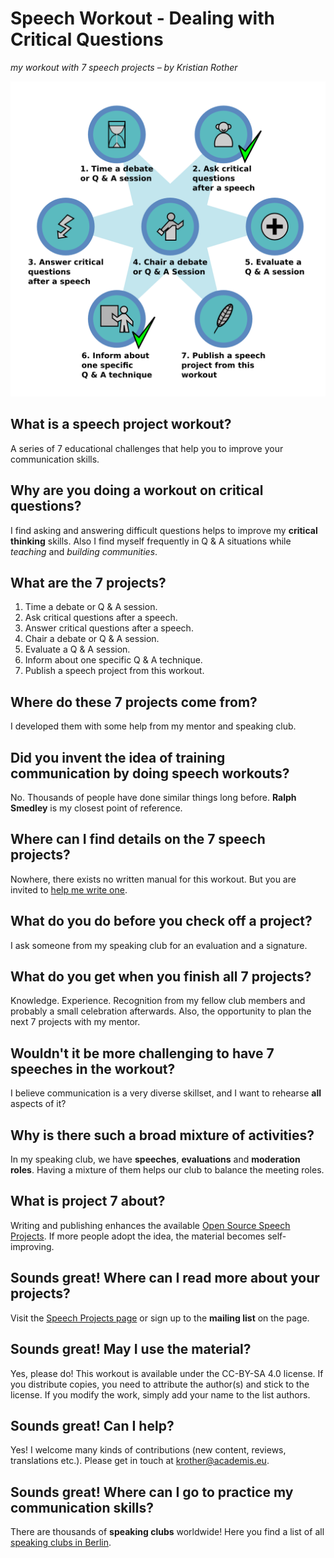 
# Speech Workout - Dealing with Critical Questions

*my workout with 7 speech projects – by Kristian Rother*

![Workout](../images/critical_question_workout.png)

## What is a speech project workout?

A series of 7 educational challenges that help you to improve your communication skills.

## Why are you doing a workout on critical questions?

I find asking and answering difficult questions helps to improve my **critical thinking** skills. Also I find myself frequently in Q & A situations while *teaching* and *building communities*.

## What are the 7 projects?

1. Time a debate or Q & A session.
2. Ask critical questions after a speech.
3. Answer critical questions after a speech.
4. Chair a debate or Q & A session.
5. Evaluate a Q & A session.
6. Inform about one specific Q & A technique.
7. Publish a speech project from this workout.

## Where do these 7 projects come from?

I developed them with some help from my mentor and speaking club.

## Did you invent the idea of training communication by doing speech workouts?

No. Thousands of people have done similar things long before. **Ralph Smedley** is my closest point of reference.

## Where can I find details on the 7 speech projects?

Nowhere, there exists no written manual for this workout. But you are invited to [help me write one](https://krother.github.io/speech_projects/en/contributions.html).

## What do you do before you check off a project?

I ask someone from my speaking club for an evaluation and a signature.

## What do you get when you finish all 7 projects?

Knowledge. Experience. Recognition from my fellow club members and probably a small celebration afterwards. Also, the opportunity to plan the next 7 projects with my mentor.

## Wouldn't it be more challenging to have 7 speeches in the workout?

I believe communication is a very diverse skillset, and I want to rehearse **all** aspects of it?

## Why is there such a broad mixture of activities?

In my speaking club, we have **speeches**, **evaluations** and **moderation roles**. Having a mixture of them helps our club to balance the meeting roles.

## What is project 7 about?

Writing and publishing enhances the available [Open Source Speech Projects](https://krother.github.io/speech_projects/). If more people adopt the idea, the material becomes self-improving.

## Sounds great! Where can I read more about your projects?

Visit the [Speech Projects page](https://krother.github.io/speech_projects/) or sign up to the **mailing list** on the page.

## Sounds great! May I use the material?

Yes, please do! This workout is available under the CC-BY-SA 4.0 license. If you distribute copies, you need to attribute the author(s) and stick to the license. If you modify the work, simply add your name to the list authors.

## Sounds great! Can I help?

Yes! I welcome many kinds of contributions (new content, reviews, translations etc.). Please get in touch at [krother@academis.eu](mailto:krother@academis.eu).

## Sounds great! Where can I go to practice my communication skills?

There are thousands of **speaking clubs** worldwide! Here you find a list of all [speaking clubs in Berlin](http://www.academis.eu/posts/speaking_clubs_berlin).
